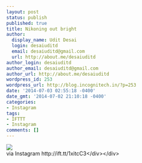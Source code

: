 ```yaml
---
layout: post
status: publish
published: true
title: Nikoning out bright
author:
  display_name: Udit Desai
  login: desaiuditd
  email: desaiuditd@gmail.com
  url: http://about.me/desaiuditd
author_login: desaiuditd
author_email: desaiuditd@gmail.com
author_url: http://about.me/desaiuditd
wordpress_id: 253
wordpress_url: http://blog.incognitech.in/?p=253
date: '2014-07-03 02:55:18 -0400'
date_gmt: '2014-07-02 21:10:18 -0400'
categories:
- Instagram
tags:
- IFTTT
- Instagram
comments: []
---
```

<div><img src='http:&#47;&#47;scontent-b.cdninstagram.com&#47;hphotos-xpf1&#47;t51.2885-15&#47;891392_285519241630729_13953874_n.jpg' style='max-width:600px;' &#47;><br&#47;>
<div>via Instagram http:&#47;&#47;ift.tt&#47;1xitcC3<&#47;div><&#47;div></p>
